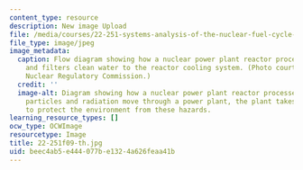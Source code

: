 ```yaml
---
content_type: resource
description: New image Upload
file: /media/courses/22-251-systems-analysis-of-the-nuclear-fuel-cycle-fall-2009/beec4ab5e444077be1324a626feaa41b_22-251f09-th.jpg
file_type: image/jpeg
image_metadata:
  caption: Flow diagram showing how a nuclear power plant reactor processes waste
    and filters clean water to the reactor cooling system. (Photo courtesy of U. S.
    Nuclear Regulatory Commission.)
  credit: ''
  image-alt: Diagram showing how a nuclear power plant reactor processes waste. As
    particles and radiation move through a power plant, the plant takes special precautions
    to protect the environment from these hazards.
learning_resource_types: []
ocw_type: OCWImage
resourcetype: Image
title: 22-251f09-th.jpg
uid: beec4ab5-e444-077b-e132-4a626feaa41b
---
```


